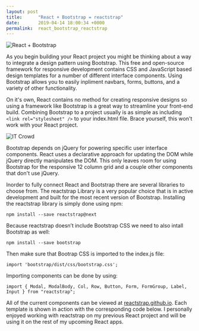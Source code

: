 ```yaml
---
layout: post
title:      "React + Bootstrap = reactstrap"
date:       2019-04-14 18:00:34 +0000
permalink:  react_bootstrap_reactstrap
---
```


![React + Bootstrap](https://i.ytimg.com/vi/xCGPPimXgJU/maxresdefault.jpg)

As you begin building your React project you might be thinking about a way to integrate a design pattern using Bootstrap. This free and open-source framework for responsive development contains CSS and JavaScript based design templates for a number of different interface components. Using Bootstrap allows you to easily inpliment navbars, forms, buttons, and a variety of other functionality.

On it's own, React contains no method for creating responsive designs so using a framework like Bootstrap is a great way to streamline your front-end build. Combining Bootstrap to a project usually is as simple as including `<link rel="stylesheet" />` to your index.html file. Brace yourself, this won't work with your React project.

![IT Crowd](https://i2.wp.com/gifrific.com/wp-content/uploads/2013/12/Monitor-Throw-Maurice-Moss-The-IT-Crowd.gif?fit=350%2C193&ssl=1)

Bootstrap depends on jQuery for powering specific user interface components. React uses a declarative approach for updating the DOM while jQuery directly manipulates the DOM. This only leaves room for using Bootstrap for the responsive 12 column grid and a couple other components that don't use jQuery.

Inorder to fully connect React and Bootstrap there are several libraries to choose from. The reactstrap Library is a very popular choice that is in active development and built for the most recent version of Bootstrap.
Installing the reactstrap library is simply done using npm:

`npm install --save reactstrap@next`

Because reactstrap doesn’t include Bootstrap CSS we need to also intall Bootstrap as well:

`npm install --save bootstrap`

Then make sure that Bootrap CSS is imported to the index.js file:

```
import 'bootstrap/dist/css/bootstrap.css';
```

Importing components can be done by using:

`import { Modal, ModalBody, Col, Row, Button, Form, FormGroup, Label, Input } from "reactstrap";`

All of the current components can be viewed at [reactstrap.github.io](https://reactstrap.github.io/). Each template is shown in action with the corresponding code below. I personally enjoyed working with reactstrap on my previous React project and will be using it on the rest of my upcoming React apps.
